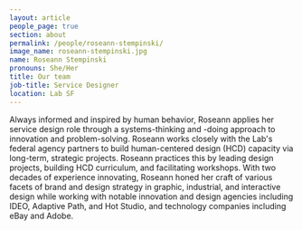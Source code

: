 ```yaml
---
layout: article
people_page: true
section: about
permalink: /people/roseann-stempinski/
image_name: roseann-stempinski.jpg
name: Roseann Stempinski
pronouns: She/Her
title: Our team
job-title: Service Designer
location: Lab SF
---
```


Always informed and inspired by human behavior, Roseann applies her service design role through a systems-thinking and -doing approach to innovation and problem-solving. Roseann works closely with the Lab's federal agency partners to build human-centered design (HCD) capacity via long-term, strategic projects. Roseann practices this by leading design projects, building HCD curriculum, and facilitating workshops. With two decades of experience innovating, Roseann honed her craft of various facets of brand and design strategy in graphic, industrial, and interactive design while working with notable innovation and design agencies including IDEO, Adaptive Path, and Hot Studio, and technology companies including eBay and Adobe.
